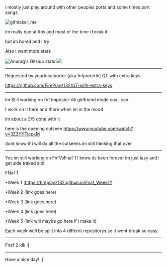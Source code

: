 i mostly just play around with other peoples ports and some times port songs

![gifmaker_me](https://user-images.githubusercontent.com/119700161/234372126-10c027ee-fe48-447c-b71a-4dabc47ff2dc.gif)

im really bad at this and most of the time i break it

but im bored and i try

Also i want more stars

![Anurag's GitHub stats](https://github-readme-stats.vercel.app/api?username=FirePlayz132&show_icons=true&theme=radical)
![](https://github-readme-stats.vercel.app/api/top-langs/?username=FirePlayz132&layout=compact&show_icons=true&theme=radical)
_________________________________________________________________________________________________________________
Requested by yourlocalporter (aka fnfporterhi) QT with extra keys.

https://github.com/FirePlayz132/QT-with-extra-keys
_________________________________________________________________________________________________________________
Im Still working on fnf imposter V4 girlfriend mode cus i can.

I work on it here and there when im in the mood

im about a 3/5 done with it

here is the opening cutseen https://www.youtube.com/watch?v=3Z3YYTlcpkM

dont know if i will do all the cutseens im still thinking that over
_________________________________________________________________________________________________________________
Yes im still working on FnfVsFnaf 1 I know its been forever im just lazy and i get side traked alot

FNaf 1

•Week 1 (https://fireplayz132.github.io/Fnaf_Week1/)

•Week 2 (link goes here)

•Week 3 (link goes here)

•Week 4 (link goes here)

•Week 5 (link will maybe go here if i make it)

Each week well be split into 4 differnt repositorys so it wont break so easy.
_________________________________________________________________________________________________________________
Fnaf 2 idk :|
_________________________________________________________________________________________________________________
Have a nice day! :]
